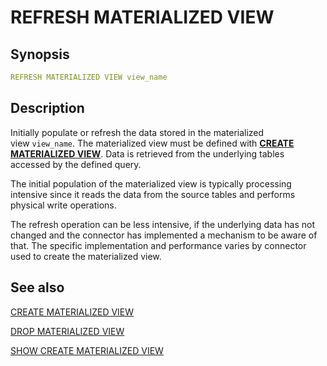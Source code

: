 # REFRESH MATERIALIZED VIEW

## Synopsis

```yaml
REFRESH MATERIALIZED VIEW view_name
```

## Description

Initially populate or refresh the data stored in the materialized view `view_name`. The materialized view must be defined with [**CREATE MATERIALIZED VIEW**](./create_materialized_view.md). Data is retrieved from the underlying tables accessed by the defined query.

The initial population of the materialized view is typically processing intensive since it reads the data from the source tables and performs physical write operations.

The refresh operation can be less intensive, if the underlying data has not changed and the connector has implemented a mechanism to be aware of that. The specific implementation and performance varies by connector used to create the materialized view.

## See also

[CREATE MATERIALIZED VIEW](./create_materialized_view.md)

[DROP MATERIALIZED VIEW](./drop_materialized_view.md) 

[SHOW CREATE MATERIALIZED VIEW](./show_create_materialized_view.md)